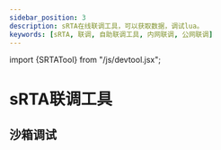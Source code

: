 ```yaml
---
sidebar_position: 3
description: sRTA在线联调工具，可以获取数据，调试lua。
keywords: [sRTA, 联调, 自助联调工具, 内网联调, 公网联调]
---
```


import {SRTATool} from "/js/devtool.jsx";

# sRTA联调工具

## 沙箱调试

<SRTATool />